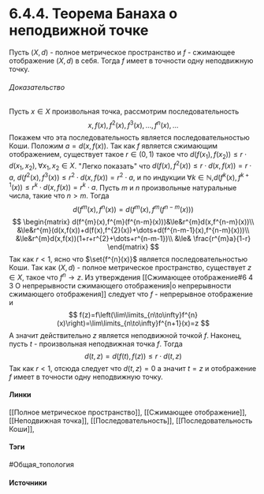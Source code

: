 # 6.4.4. Теорема Банаха о неподвижной точке
Пусть $(X,d)$ - полное метрическое пространство и $f$ - сжимающее отображение $(X,d)$ в себя. Тогда $f$ имеет в точности одну неподвижную точку.
###### Доказательство
Пусть $x\in X$ произвольная точка, рассмотрим последовательность
$$
x,f(x),f^{2}(x),f^{3}(x),\dots,f^{n}(x),\dots
$$
Покажем что эта последовательность является последовательностью Коши. Положим $a=d(x,f(x))$. Так как $f$ является сжимающим отображением, существует такое $r\in(0,1)$ такое что $d(f(x_{1}),f(x_{2}))\le r\cdot d(x_{1},x_{2}),\forall x_{1},x_{2}\in X$.
"Легко показать" что $d(f(x),f^{2}(x))\le r\cdot d(x,f(x))=r\cdot a$, $d(f^{2}(x),f^{3}(x))\le r^{2}\cdot d(x,f(x))=r^{2}\cdot a$, и по индукции $\forall k\in\mathbb{N}$,$d(f^{k}(x),f^{k+1}(x))\le r^{k}\cdot d(x,f(x))=r^{k}\cdot a$.
Пусть $m$ и $n$ произвольные натуральные числа, такие что $n>m$. Тогда
$$
d(f^{m}(x),f^{n}(x))=d(f^{m}(x),f^{m}(f^{n-m}(x)))
$$
$$
\begin{matrix}
d(f^{m}(x),f^{m}(f^{n-m}(x)))&\le&r^{m}d(x,f^{n-m}(x))\\
&\le&r^{m}(d(x,f(x))+d(f(x),f^{2}(x))+\dots+d(f^{n-m-1}(x),f^{n-m}(x)))\\
&\le&r^{m}d(x,f(x))(1+r+r^{2}+\dots+r^{n-m-1})\\
&\le& \frac{r^{m}a}{1-r}
\end{matrix}
$$
Так как $r<1$, ясно что $\set{f^{n}(x)}$ является последовательностью Коши. Так как $(X,d)$ - полное метрическое пространство, существует $z\in X$, такое что $f^{n}\to z$.
Из утверждения [[Сжимающее отображение#6 4 3 О непрерывности сжимающего отображения|о непрерывности сжимающего отображения]] следует что $f$ - непрерывное отображение и 
$$
f(z)=f\left(\lim\limits_{n\to\infty}f^{n}(x)\right)=\lim\limits_{n\to\infty}f^{n+1}(x)=z
$$
А значит действительно $z$ является неподвижной точкой $f$.
Наконец, пусть $t$ - произвольная неподвижная точка $f$. Тогда
$$
d(t,z)=d(f(t),f(z))\le r\cdot d(t,z)
$$
Так как $r<1$, отсюда следует что $d(t,z)=0$ а значит $t=z$ и отображение $f$ имеет в точности одну неподвижную точку.
#### Линки
 [[Полное метрическое пространство]],
 [[Сжимающее отображение]],
 [[Неподвижная точка]],
 [[Последовательность]],
 [[Последовательность Коши]],
#### Тэги
 #Общая_топология 
#### Источники

